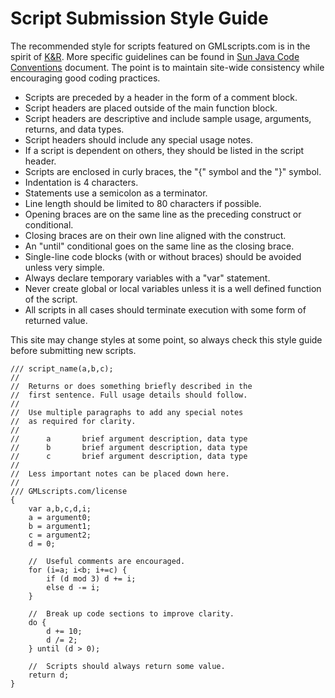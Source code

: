 Script Submission Style Guide
=============================

The recommended style for scripts featured on GMLscripts.com is in the spirit of [K&R].
More specific guidelines can be found in [Sun Java Code Conventions] document.
The point is to maintain site-wide consistency while encouraging good coding practices.

* Scripts are preceded by a header in the form of a comment block. 
* Script headers are placed outside of the main function block.
* Script headers are descriptive and include sample usage, arguments, returns, and data types.
* Script headers should include any special usage notes.
* If a script is dependent on others, they should be listed in the script header.
* Scripts are enclosed in curly braces, the "{" symbol and the "}" symbol.
* Indentation is 4 characters.
* Statements use a semicolon as a terminator.
* Line length should be limited to 80 characters if possible.
* Opening braces are on the same line as the preceding construct or conditional.
* Closing braces are on their own line aligned with the construct. 
* An "until" conditional goes on the same line as the closing brace.
* Single-line code blocks (with or without braces) should be avoided unless very simple.
* Always declare temporary variables with a "var" statement.
* Never create global or local variables unless it is a well defined function of the script.
* All scripts in all cases should terminate execution with some form of returned value.

This site may change styles at some point, so always check this style guide before submitting new scripts. 


    /// script_name(a,b,c);
    //
    //  Returns or does something briefly described in the
    //  first sentence. Full usage details should follow.
    //
    //  Use multiple paragraphs to add any special notes
    //  as required for clarity.
    //
    //      a       brief argument description, data type
    //      b       brief argument description, data type
    //      c       brief argument description, data type
    //
    //  Less important notes can be placed down here.
    //
    /// GMLscripts.com/license
    {
        var a,b,c,d,i;
        a = argument0;
        b = argument1;
        c = argument2;
        d = 0;
        
        //  Useful comments are encouraged.
        for (i=a; i<b; i+=c) {
            if (d mod 3) d += i;
            else d -= i;
        }
        
        //  Break up code sections to improve clarity.
        do {
            d += 10;
            d /= 2;
        } until (d > 0);
        
        //  Scripts should always return some value.
        return d;
    }

[Sun Java Code Conventions]: http://java.sun.com/docs/codeconv/CodeConventions.pdf
[K&R]: http://en.wikipedia.org/wiki/Indent_style#K.26R_style
